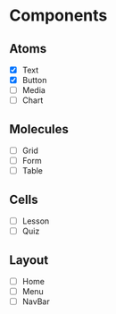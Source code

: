 # Components

## Atoms
* [X] Text
* [X] Button
* [ ] Media
* [ ] Chart

## Molecules
* [ ] Grid
* [ ] Form
* [ ] Table

## Cells
* [ ] Lesson
* [ ] Quiz

## Layout
* [ ] Home
* [ ] Menu
* [ ] NavBar

